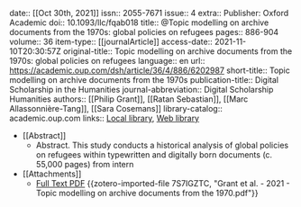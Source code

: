 date:: [[Oct 30th, 2021]]
issn:: 2055-7671
issue:: 4
extra:: Publisher: Oxford Academic
doi:: 10.1093/llc/fqab018
title:: @Topic modelling on archive documents from the 1970s: global policies on refugees
pages:: 886-904
volume:: 36
item-type:: [[journalArticle]]
access-date:: 2021-11-10T20:30:57Z
original-title:: Topic modelling on archive documents from the 1970s: global policies on refugees
language:: en
url:: https://academic.oup.com/dsh/article/36/4/886/6202987
short-title:: Topic modelling on archive documents from the 1970s
publication-title:: Digital Scholarship in the Humanities
journal-abbreviation:: Digital Scholarship Humanities
authors:: [[Philip Grant]], [[Ratan Sebastian]], [[Marc Allassonnière-Tang]], [[Sara Cosemans]]
library-catalog:: academic.oup.com
links:: [Local library](zotero://select/groups/2386895/items/8RGDK7IJ), [Web library](https://www.zotero.org/groups/2386895/items/8RGDK7IJ)

- [[Abstract]]
	- Abstract. This study conducts a historical analysis of global policies on refugees within typewritten and digitally born documents (c. 55,000 pages) from intern
- [[Attachments]]
	- [Full Text PDF](https://academic.oup.com/dsh/article-pdf/36/4/886/41027215/fqab018.pdf) {{zotero-imported-file 7S7IGZTC, "Grant et al. - 2021 - Topic modelling on archive documents from the 1970.pdf"}}